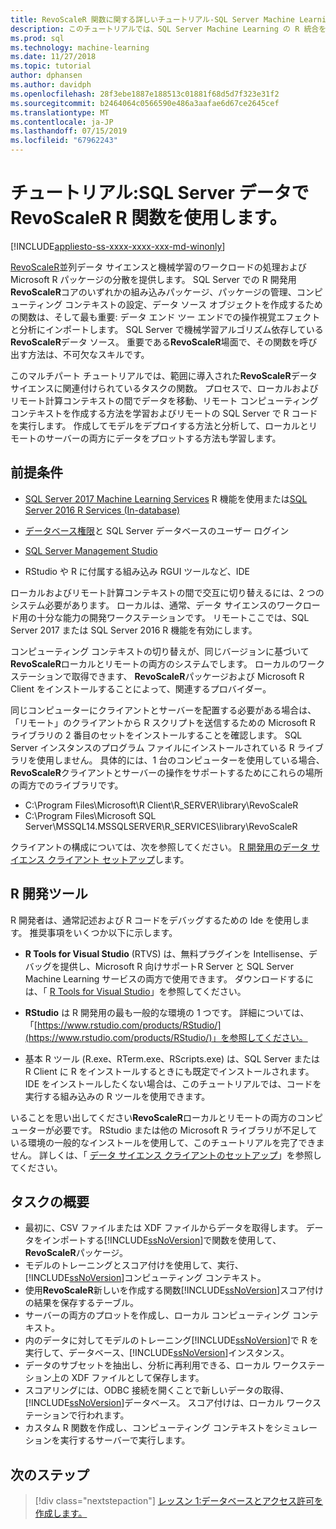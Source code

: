 ```yaml
---
title: RevoScaleR 関数に関する詳しいチュートリアル-SQL Server Machine Learning
description: このチュートリアルでは、SQL Server Machine Learning の R 統合を使用して、RevoScaleR 関数を呼び出す方法を説明します。
ms.prod: sql
ms.technology: machine-learning
ms.date: 11/27/2018
ms.topic: tutorial
author: dphansen
ms.author: davidph
ms.openlocfilehash: 28f3ebe1887e188513c01881f68d5d7f323e31f2
ms.sourcegitcommit: b2464064c0566590e486a3aafae6d67ce2645cef
ms.translationtype: MT
ms.contentlocale: ja-JP
ms.lasthandoff: 07/15/2019
ms.locfileid: "67962243"
---
```

# <a name="tutorial-use-revoscaler-r-functions-with-sql-server-data"></a>チュートリアル:SQL Server データで RevoScaleR R 関数を使用します。
[!INCLUDE[appliesto-ss-xxxx-xxxx-xxx-md-winonly](../../includes/appliesto-ss-xxxx-xxxx-xxx-md-winonly.md)]

[RevoScaleR](https://docs.microsoft.com/machine-learning-server/r-reference/revoscaler/revoscaler)並列データ サイエンスと機械学習のワークロードの処理および Microsoft R パッケージの分散を提供します。 SQL Server での R 開発用**RevoScaleR**コアのいずれかの組み込みパッケージ、パッケージの管理、コンピューティング コンテキストの設定、データ ソース オブジェクトを作成するための関数は、そして最も重要: データ エンド ツー エンドでの操作視覚エフェクトと分析にインポートします。 SQL Server で機械学習アルゴリズム依存している**RevoScaleR**データ ソース。 重要である**RevoScaleR**場面で、その関数を呼び出す方法は、不可欠なスキルです。 

このマルチパート チュートリアルでは、範囲に導入された**RevoScaleR**データ サイエンスに関連付けられているタスクの関数。 プロセスで、ローカルおよびリモート計算コンテキストの間でデータを移動、リモート コンピューティング コンテキストを作成する方法を学習およびリモートの SQL Server で R コードを実行します。 作成してモデルをデプロイする方法と分析して、ローカルとリモートのサーバーの両方にデータをプロットする方法も学習します。

## <a name="prerequisites"></a>前提条件

+ [SQL Server 2017 Machine Learning Services](../install/sql-machine-learning-services-windows-install.md) R 機能を使用または[SQL Server 2016 R Services (In-database)](../install/sql-r-services-windows-install.md)
  
+ [データベース権限](../security/user-permission.md)と SQL Server データベースのユーザー ログイン

+ [SQL Server Management Studio](https://docs.microsoft.com/sql/ssms/download-sql-server-management-studio-ssms)

+ RStudio や R に付属する組み込み RGUI ツールなど、IDE

ローカルおよびリモート計算コンテキストの間で交互に切り替えるには、2 つのシステム必要があります。 ローカルは、通常、データ サイエンスのワークロード用の十分な能力の開発ワークステーションです。 リモートここでは、SQL Server 2017 または SQL Server 2016 R 機能を有効にします。 

コンピューティング コンテキストの切り替えが、同じバージョンに基づいて**RevoScaleR**ローカルとリモートの両方のシステムでします。 ローカルのワークステーションで取得できます、 **RevoScaleR**パッケージおよび Microsoft R Client をインストールすることによって、関連するプロバイダー。

同じコンピューターにクライアントとサーバーを配置する必要がある場合は、「リモート」のクライアントから R スクリプトを送信するための Microsoft R ライブラリの 2 番目のセットをインストールすることを確認します。 SQL Server インスタンスのプログラム ファイルにインストールされている R ライブラリを使用しません。 具体的には、1 台のコンピューターを使用している場合、 **RevoScaleR**クライアントとサーバーの操作をサポートするためにこれらの場所の両方でのライブラリです。

+ C:\Program Files\Microsoft\R Client\R_SERVER\library\RevoScaleR 
+ C:\Program Files\Microsoft SQL Server\MSSQL14.MSSQLSERVER\R_SERVICES\library\RevoScaleR

クライアントの構成については、次を参照してください。 [R 開発用のデータ サイエンス クライアント セットアップ](../r/set-up-a-data-science-client.md)します。


## <a name="r-development-tools"></a>R 開発ツール

R 開発者は、通常記述および R コードをデバッグするための Ide を使用します。 推奨事項をいくつか以下に示します。

- **R Tools for Visual Studio** (RTVS) は、無料プラグインを Intellisense、デバッグを提供し、Microsoft R 向けサポートR Server と SQL Server Machine Learning サービスの両方で使用できます。 ダウンロードするには、「 [R Tools for Visual Studio](https://www.visualstudio.com/vs/rtvs/)」を参照してください。

- **RStudio** は R 開発用の最も一般的な環境の 1 つです。 詳細については、「[https://www.rstudio.com/products/RStudio/](https://www.rstudio.com/products/RStudio/)」を参照してください。

- 基本 R ツール (R.exe、RTerm.exe、RScripts.exe) は、SQL Server または R Client に R をインストールするときにも既定でインストールされます。 IDE をインストールしたくない場合は、このチュートリアルでは、コードを実行する組み込みの R ツールを使用できます。

いることを思い出してください**RevoScaleR**ローカルとリモートの両方のコンピューターが必要です。 RStudio または他の Microsoft R ライブラリが不足している環境の一般的なインストールを使用して、このチュートリアルを完了できません。 詳しくは、「 [データ サイエンス クライアントのセットアップ](../r/set-up-a-data-science-client.md)」を参照してください。

## <a name="summary-of-tasks"></a>タスクの概要

+ 最初に、CSV ファイルまたは XDF ファイルからデータを取得します。 データをインポートする[!INCLUDE[ssNoVersion](../../includes/ssnoversion-md.md)]で関数を使用して、 **RevoScaleR**パッケージ。
+ モデルのトレーニングとスコア付けを使用して、実行、[!INCLUDE[ssNoVersion](../../includes/ssnoversion-md.md)]コンピューティング コンテキスト。 
+ 使用**RevoScaleR**新しいを作成する関数[!INCLUDE[ssNoVersion](../../includes/ssnoversion-md.md)]スコア付けの結果を保存するテーブル。
+ サーバーの両方のプロットを作成し、ローカル コンピューティング コンテキスト。
+ 内のデータに対してモデルのトレーニング[!INCLUDE[ssNoVersion](../../includes/ssnoversion-md.md)]で R を実行して、データベース、[!INCLUDE[ssNoVersion](../../includes/ssnoversion-md.md)]インスタンス。
+ データのサブセットを抽出し、分析に再利用できる、ローカル ワークステーション上の XDF ファイルとして保存します。
+ スコアリングには、ODBC 接続を開くことで新しいデータの取得、[!INCLUDE[ssNoVersion](../../includes/ssnoversion-md.md)]データベース。 スコア付けは、ローカル ワークステーションで行われます。
+ カスタム R 関数を作成し、コンピューティング コンテキストをシミュレーションを実行するサーバーで実行します。

## <a name="next-steps"></a>次のステップ

> [!div class="nextstepaction"]
> [レッスン 1:データベースとアクセス許可を作成します。](deepdive-work-with-sql-server-data-using-r.md)